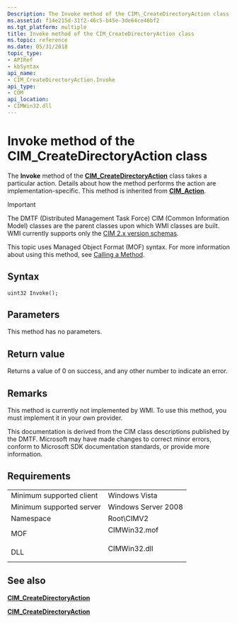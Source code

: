 ```yaml
---
Description: The Invoke method of the CIM\_CreateDirectoryAction class takes a particular action. Details about how the method performs the action are implementation-specific. This method is inherited from CIM\_Action.
ms.assetid: f14e215d-31f2-46c5-b45e-3de64ce46bf2
ms.tgt_platform: multiple
title: Invoke method of the CIM_CreateDirectoryAction class
ms.topic: reference
ms.date: 05/31/2018
topic_type: 
- APIRef
- kbSyntax
api_name: 
- CIM_CreateDirectoryAction.Invoke
api_type: 
- COM
api_location: 
- CIMWin32.dll
---
```


# Invoke method of the CIM\_CreateDirectoryAction class

The **Invoke** method of the [**CIM\_CreateDirectoryAction**](cim-createdirectoryaction.md) class takes a particular action. Details about how the method performs the action are implementation-specific. This method is inherited from [**CIM\_Action**](cim-action.md).

> [!IMPORTANT]
> The DMTF (Distributed Management Task Force) CIM (Common Information Model) classes are the parent classes upon which WMI classes are built. WMI currently supports only the [CIM 2.x version schemas](https://dmtf.org/standards/cim/schemas).

 

This topic uses Managed Object Format (MOF) syntax. For more information about using this method, see [Calling a Method](/windows/desktop/WmiSdk/calling-a-method).

## Syntax


```mof
uint32 Invoke();
```



## Parameters

This method has no parameters.

## Return value

Returns a value of 0 on success, and any other number to indicate an error.

## Remarks

This method is currently not implemented by WMI. To use this method, you must implement it in your own provider.

This documentation is derived from the CIM class descriptions published by the DMTF. Microsoft may have made changes to correct minor errors, conform to Microsoft SDK documentation standards, or provide more information.

## Requirements



|                                     |                                                                                         |
|-------------------------------------|-----------------------------------------------------------------------------------------|
| Minimum supported client<br/> | Windows Vista<br/>                                                                |
| Minimum supported server<br/> | Windows Server 2008<br/>                                                          |
| Namespace<br/>                | Root\\CIMV2<br/>                                                                  |
| MOF<br/>                      | <dl> <dt>CIMWin32.mof</dt> </dl> |
| DLL<br/>                      | <dl> <dt>CIMWin32.dll</dt> </dl> |



## See also

<dl> <dt>

[**CIM\_CreateDirectoryAction**](invoke-method-in-class-cim-createdirectoryaction.md)
</dt> <dt>

[**CIM\_CreateDirectoryAction**](cim-createdirectoryaction.md)
</dt> </dl>

 

